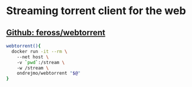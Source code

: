 # Streaming torrent client for the web
## [Github: feross/webtorrent](https://github.com/feross/webtorrent)
```bash
webtorrent(){  
  docker run -it --rm \  
    --net host \  
    -v `pwd`:/stream \  
    -w /stream \  
    ondrejmo/webtorrent "$@"  
}  
```
